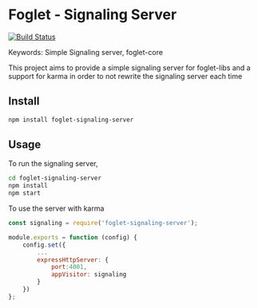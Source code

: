 # Foglet - Signaling Server
[![Build Status](https://travis-ci.org/RAN3D/foglet-signaling-server.svg?branch=master)](https://travis-ci.org/folkvir/foglet-signaling-server)

Keywords: Simple Signaling server, foglet-core

This project aims to provide a simple signaling server for foglet-libs and a support for karma in order to not rewrite the signaling server each time


## Install

```bash
npm install foglet-signaling-server
```

## Usage

To run the signaling server,
```bash
cd foglet-signaling-server
npm install
npm start
```

To use the server with karma
```javascript
const signaling = require('foglet-signaling-server');

module.exports = function (config) {
	config.set({
		...
		expressHttpServer: {
			port:4001,
			appVisitor: signaling
		}
	})
};
```
